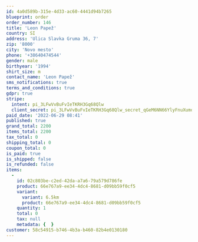 ```yaml
---
id: 4a0d589b-315e-4d33-ac60-4441d94b7265
blueprint: order
order_number: 146
title: 'Leon Papež'
country: SI
address: 'Ulica Slavka Gruma 36, 7'
zip: '8000'
city: 'Novo mesto'
phone: '+38640474544'
gender: male
birthyear: '1994'
shirt_size: m
contact_name: 'Leon Papež'
sms_notifications: true
terms_and_conditions: true
gdpr: true
stripe:
  intent: pi_3LFwVvBuFvIeTKRH3Gq68Qlw
  client_secret: pi_3LFwVvBuFvIeTKRH3Gq68Qlw_secret_qGeM6NN66YlyFnuXumqArVQu4
paid_date: '2022-06-29 08:41'
published: true
grand_total: 2200
items_total: 2200
tax_total: 0
shipping_total: 0
coupon_total: 0
is_paid: true
is_shipped: false
is_refunded: false
items:
  -
    id: 02c803be-c2ed-42da-a7a6-79a579d786fe
    product: 66e767a9-ee34-4dc4-8681-d09bb59f0cf5
    variant:
      variant: 6.5km
      product: 66e767a9-ee34-4dc4-8681-d09bb59f0cf5
    quantity: 1
    total: 0
    tax: null
    metadata: {  }
customer: 58c54915-b746-4b3a-b460-82b4e0130180
---
```

